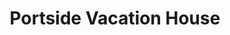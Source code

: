 ---
photo_name: /img/Portside.jpg
photo_alt: Portside Vacation House in Charleston Marina
title: Portside Vacation House
property_name: Portside Vacation House
property_category: '4'
address:
  street: 63383 Kingfisher Road
  street2: 
  city: Charleston
  state: OR
  zip: '97420'
phone_toll_free: 
phone_local: 541-888-5544
units: '1'
cost: '3'
property_description: >-
  A seven bedroom house in the Charleston Marina with a large deck and Bay views. Adjacent to restaurants and within minutes of the state parks along the Cape Arago Beach Loop, fishing, hiking and recreation activities.
website: 'http://www.portsidebythebay.com/The_Portside_Vacation_Rentals_Rates.htm'
amenityList: 
  - amenitySelect: '7'
---